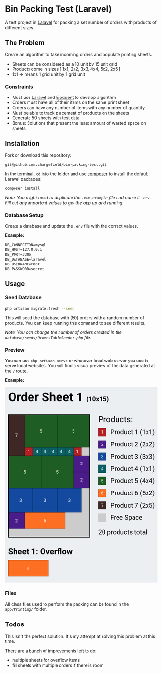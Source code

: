 # Bin Packing Test (Laravel)

A test project in [Laravel](https://laravel.com) for packing a set number of orders with products of different sizes.

## The Problem

Create an algorithm to take incoming orders and populate printing sheets.

-   Sheets can be considered as a 10 unit by 15 unit grid
-   Products come in sizes [ 1x1, 2x2, 3x3, 4x4, 5x2, 2x5 ]
-   1x1 -> means 1 grid unit by 1 grid unit

### Constraints

-   Must use [Laravel](https://laravel.com) and [Eloquent](https://laravel.com/docs/6.x/eloquent) to develop algorithm
-   Orders must have all of their items on the same print sheet
-   Orders can have any number of items with any number of quantity
-   Must be able to track placement of products on the sheets
-   Generate 50 sheets with test data
-   Bonus: Solutions that present the least amount of wasted space on sheets

## Installation

Fork or download this repository:

```
git@github.com:chargefield/bin-packing-test.git
```

In the terminal, `cd` into the folder and use [composer](https://getcomposer.org) to install the default [Laravel](https://laravel.com) packages:

```bash
composer install
```

_Note: You might need to duplicate the `.env.example` file and name it `.env`. Fill out any important values to get the app up and running._

### Database Setup

Create a database and update the `.env` file with the correct values.

**Example:**

```
DB_CONNECTION=mysql
DB_HOST=127.0.0.1
DB_PORT=3306
DB_DATABASE=laravel
DB_USERNAME=root
DB_PASSWORD=secret
```

## Usage

### Seed Database

```bash
php artisan migrate:fresh --seed
```

This will seed the database with (50) orders with a random number of products. You can keep running this command to see different results.

_Note: You can change the number of orders created in the `database/seeds/OrdersTableSeeder.php` file._

### Preview

You can use `php artisan serve` or whatever local web server you use to serve local websites. You will find a visual preview of the data generated at the `/` route.

**Example:**

![Screenshot](https://github.com/chargefield/bin-packing-test/blob/master/screenshot.png?raw=true)

### Files

All class files used to perform the packing can be found in the `app/Printing/` folder.

## Todos

This isn't the perfect solution. It's my attempt at solving this problem at this time.

There are a bunch of improvements left to do:

-   multiple sheets for overflow items
-   fill sheets with multiple orders if there is room
